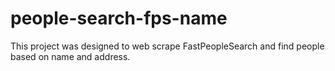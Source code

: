 # people-search-fps-name
This project was designed to web scrape FastPeopleSearch and find people based on name and address.
